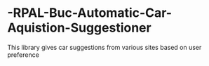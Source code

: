 # -RPAL-Buc-Automatic-Car-Aquistion-Suggestioner
This library gives car suggestions from various sites based on user preference

